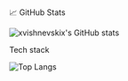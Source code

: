 📈 GitHub Stats

![xvishnevskix's GitHub stats](https://github-readme-stats.vercel.app/api?username=xvishnevskix&show_icons=true&bg_color=00000000)



Tech stack

![Top Langs](https://github-readme-stats.vercel.app/api/top-langs/?username=xvishnevskix&layout=donut&theme=github_dark)

